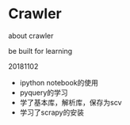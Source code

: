 # Crawler
about crawler

be built for learning

20181102

- ipython notebook的使用
- pyquery的学习
- 学了基本库，解析库，保存为scv
- 学习了scrapy的安装